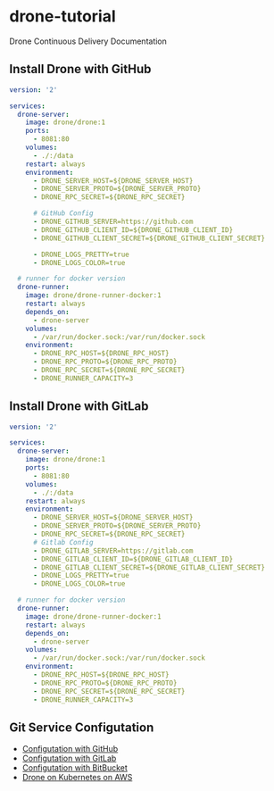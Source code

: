 # drone-tutorial

Drone Continuous Delivery Documentation

## Install Drone with GitHub

```yaml
version: '2'

services:
  drone-server:
    image: drone/drone:1
    ports:
      - 8081:80
    volumes:
      - ./:/data
    restart: always
    environment:
      - DRONE_SERVER_HOST=${DRONE_SERVER_HOST}
      - DRONE_SERVER_PROTO=${DRONE_SERVER_PROTO}
      - DRONE_RPC_SECRET=${DRONE_RPC_SECRET}

      # GitHub Config
      - DRONE_GITHUB_SERVER=https://github.com
      - DRONE_GITHUB_CLIENT_ID=${DRONE_GITHUB_CLIENT_ID}
      - DRONE_GITHUB_CLIENT_SECRET=${DRONE_GITHUB_CLIENT_SECRET}

      - DRONE_LOGS_PRETTY=true
      - DRONE_LOGS_COLOR=true

  # runner for docker version
  drone-runner:
    image: drone/drone-runner-docker:1
    restart: always
    depends_on:
      - drone-server
    volumes:
      - /var/run/docker.sock:/var/run/docker.sock
    environment:
      - DRONE_RPC_HOST=${DRONE_RPC_HOST}
      - DRONE_RPC_PROTO=${DRONE_RPC_PROTO}
      - DRONE_RPC_SECRET=${DRONE_RPC_SECRET}
      - DRONE_RUNNER_CAPACITY=3
```

## Install Drone with GitLab

```yaml
version: '2'

services:
  drone-server:
    image: drone/drone:1
    ports:
      - 8081:80
    volumes:
      - ./:/data
    restart: always
    environment:
      - DRONE_SERVER_HOST=${DRONE_SERVER_HOST}
      - DRONE_SERVER_PROTO=${DRONE_SERVER_PROTO}
      - DRONE_RPC_SECRET=${DRONE_RPC_SECRET}
      # Gitlab Config
      - DRONE_GITLAB_SERVER=https://gitlab.com
      - DRONE_GITLAB_CLIENT_ID=${DRONE_GITLAB_CLIENT_ID}
      - DRONE_GITLAB_CLIENT_SECRET=${DRONE_GITLAB_CLIENT_SECRET}
      - DRONE_LOGS_PRETTY=true
      - DRONE_LOGS_COLOR=true

  # runner for docker version
  drone-runner:
    image: drone/drone-runner-docker:1
    restart: always
    depends_on:
      - drone-server
    volumes:
      - /var/run/docker.sock:/var/run/docker.sock
    environment:
      - DRONE_RPC_HOST=${DRONE_RPC_HOST}
      - DRONE_RPC_PROTO=${DRONE_RPC_PROTO}
      - DRONE_RPC_SECRET=${DRONE_RPC_SECRET}
      - DRONE_RUNNER_CAPACITY=3
```

## Git Service Configutation

* [Configutation with GitHub][1]
* [Configutation with GitLab][2]
* [Configutation with BitBucket][3]
* [Drone on Kubernetes on AWS][4]

[1]:./installation/install-with-github.md
[2]:./installation/install-with-gitlab.md
[3]:./installation/install-with-bitbucket.md
[4]:https://github.com/appleboy/drone-on-kubernetes/tree/master/aws
